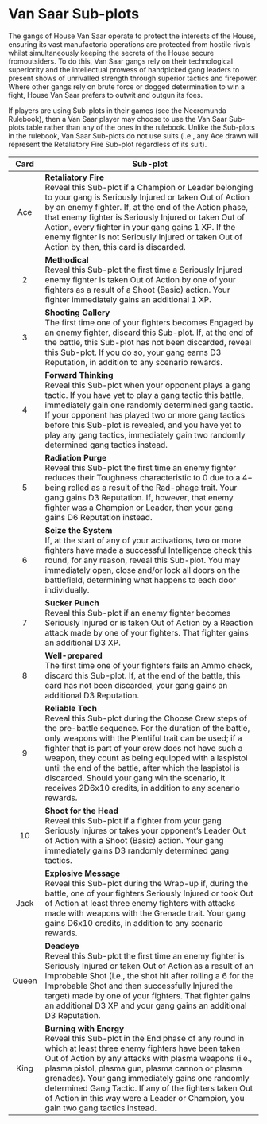 # Van Saar Sub-plots

The gangs of House Van Saar operate to protect the interests of the House, ensuring its vast manufactoria
operations are protected from hostile rivals whilst simultaneously keeping the secrets of the House secure fromoutsiders. To do this, Van Saar gangs rely on their technological superiority and the intellectual prowess of handpicked gang leaders to present shows of unrivalled strength through superior tactics and firepower. Where other
gangs rely on brute force or dogged determination to win a fight, House Van Saar prefers to outwit and outgun
its foes.

If players are using Sub-plots in their games (see the Necromunda Rulebook), then a Van Saar player may choose
to use the Van Saar Sub-plots table rather than any of the ones in the rulebook. Unlike the Sub-plots in the
rulebook, Van Saar Sub-plots do not use suits (i.e., any Ace drawn will represent the Retaliatory Fire Sub-plot
regardless of its suit).

| Card  | Sub-plot                                                                                                                                                                                                                                                                                                                                                                                                                                                                             |
| :---: | ------------------------------------------------------------------------------------------------------------------------------------------------------------------------------------------------------------------------------------------------------------------------------------------------------------------------------------------------------------------------------------------------------------------------------------------------------------------------------------ |
|  Ace  | **Retaliatory Fire**<br /> Reveal this Sub-plot if a Champion or Leader belonging to your gang is Seriously Injured or taken Out of Action by an enemy fighter. If, at the end of the Action phase, that enemy fighter is Seriously Injured or taken Out of Action, every fighter in your gang gains 1 XP. If the enemy fighter is not Seriously Injured or taken Out of Action by then, this card is discarded.                                                                    |
|   2   | **Methodical**<br /> Reveal this Sub-plot the first time a Seriously Injured enemy fighter is taken Out of Action by one of your fighters as a result of a Shoot (Basic) action. Your fighter immediately gains an additional 1 XP.                                                                                                                                                                                                                                                 |
|   3   | **Shooting Gallery**<br /> The first time one of your fighters becomes Engaged by an enemy fighter, discard this Sub-plot. If, at the end of the battle, this Sub-plot has not been discarded, reveal this Sub-plot. If you do so, your gang earns D3 Reputation, in addition to any scenario rewards.                                                                                                                                                                              |
|   4   | **Forward Thinking**<br /> Reveal this Sub-plot when your opponent plays a gang tactic. If you have yet to play a gang tactic this battle, immediately gain one randomly determined gang tactic. If your opponent has played two or more gang tactics before this Sub-plot is revealed, and you have yet to play any gang tactics, immediately gain two randomly determined gang tactics instead.                                                                                   |
|   5   | **Radiation Purge**<br /> Reveal this Sub-plot the first time an enemy fighter reduces their Toughness characteristic to 0 due to a 4+ being rolled as a result of the Rad-phage trait. Your gang gains D3 Reputation. If, however, that enemy fighter was a Champion or Leader, then your gang gains D6 Reputation instead.                                                                                                                                                        |
|   6   | **Seize the System**<br /> If, at the start of any of your activations, two or more fighters have made a successful Intelligence check this round, for any reason, reveal this Sub-plot. You may immediately open, close and/or lock all doors on the battlefield, determining what happens to each door individually.                                                                                                                                                              |
|   7   | **Sucker Punch**<br /> Reveal this Sub-plot if an enemy fighter becomes Seriously Injured or is taken Out of Action by a Reaction attack made by one of your fighters. That fighter gains an additional D3 XP.                                                                                                                                                                                                                                                                      |
|   8   | **Well-prepared**<br /> The first time one of your fighters fails an Ammo check, discard this Sub-plot. If, at the end of the battle, this card has not been discarded, your gang gains an additional D3 Reputation.                                                                                                                                                                                                                                                                |
|   9   | **Reliable Tech**<br /> Reveal this Sub-plot during the Choose Crew steps of the pre-battle sequence. For the duration of the battle, only weapons with the Plentiful trait can be used; if a fighter that is part of your crew does not have such a weapon, they count as being equipped with a laspistol until the end of the battle, after which the laspistol is discarded. Should your gang win the scenario, it receives 2D6x10 credits, in addition to any scenario rewards. |
|  10   | **Shoot for the Head**<br /> Reveal this Sub-plot if a fighter from your gang Seriously Injures or takes your opponent’s Leader Out of Action with a Shoot (Basic) action. Your gang immediately gains D3 randomly determined gang tactics.                                                                                                                                                                                                                                         |
| Jack  | **Explosive Message**<br /> Reveal this Sub-plot during the Wrap-up if, during the battle, one of your fighters Seriously Injured or took Out of Action at least three enemy fighters with attacks made with weapons with the Grenade trait. Your gang gains D6x10 credits, in addition to any scenario rewards.                                                                                                                                                                    |
| Queen | **Deadeye**<br /> Reveal this Sub-plot the first time an enemy fighter is Seriously Injured or taken Out of Action as a result of an Improbable Shot (i.e., the shot hit after rolling a 6 for the Improbable Shot and then successfully Injured the target) made by one of your fighters. That fighter gains an additional D3 XP and your gang gains an additional D3 Reputation.                                                                                                  |
| King  | **Burning with Energy**<br /> Reveal this Sub-plot in the End phase of any round in which at least three enemy fighters have been taken Out of Action by any attacks with plasma weapons (i.e., plasma pistol, plasma gun, plasma cannon or plasma grenades). Your gang immediately gains one randomly determined Gang Tactic. If any of the fighters taken Out of Action in this way were a Leader or Champion, you gain two gang tactics instead.                                 |
